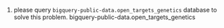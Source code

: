 1. please query `bigquery-public-data.open_targets_genetics` database to solve this problem.
bigquery-public-data.open_targets_genetics
